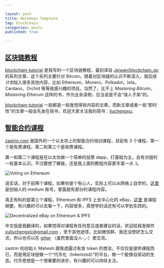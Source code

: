 ```yaml
---

layout: post
title: Markdown Template
tag: blockchain
categories: posts
published: true

---
```



## [区块链教程](https://github.com/liuchengxu/blockchain-tutorial)

[blockchain-tutorial](https://github.com/liuchengxu/blockchain-tutorial) 是我写的一个区块链教程，最初译自 [Jeiwan/blockchain_go](https://github.com/Jeiwan/blockchain_go) 的系列文章，这个系列主要针对 Bitcoin。随着对区块链的认识不断深入，我后续*计划*加入很多其他内容，比如 Ethereum，Monero，Polkadot，Iota，Cardano，Orchid 等等我感兴趣的项目。当然了，比不上 *Mastering Bitcoin*，*Mastering Etherum* 这样的书，作为业余读物，应当说是不会“误人子弟”的。

[blockchain-tutorial](https://github.com/liuchengxu/blockchain-tutorial) 一般都是一些我觉得有内容的文章，而新文章或者一些“即时性”的文章一般会先发在简书，欢迎大家关注我的简书：[liuchengxu](https://www.jianshu.com/u/daf68451f175)。

## [智能合约课程](https://cn.zastrin.com/)

[zastrin.com](https://cn.zastrin.com/) 是国外的一个以太坊上的智能合约培训课程，目前有 3 个课程，第一个是免费课程，第二和第三个是收费课程。

第一和第二个课程是在以太坊做一个简单的投票 dapp，打基础为主，会有对链的一些基本认识。不过要想了解链，还是我上面的教程内容更丰富一点 :)。

![Voting on Ethereum](http://upload-images.jianshu.io/upload_images/127313-cd84bf19bae9cbc3.png?imageMogr2/auto-orient/strip%7CimageView2/2/w/1240)

说实话，对于前两个课程，如果你是个有心人，实际上可以从网络上自学的，[这里](https://medium.com/@mvmurthy/latest) 是创始人的 medium 账号，里面就有部分的课程内容。

真正有料的是第三个课程，Ethereum 和 IPFS 上去中心化的 eBay，[这里](https://cn.zastrin.com/decentralized-ebay-on-ethereum-and-ipfs-syllabus) 是课程纲要，有兴趣的可以去看一下，内容很多，真想学的话还有可以学到东西的。

![Decentralized eBay on Ethereum & IPFS](http://upload-images.jianshu.io/upload_images/127313-377393c8d39a1c60.png?imageMogr2/auto-orient/strip%7CimageView2/2/w/1240)

中文版是我翻译的，如果觉得对课程有任何意见或者建议的话，欢迎给我发邮件 xuliuchengxlc@gmail.com ，至于其他途径，比如微信群，我还没想好怎么交流，所以也可以在 [gitter](https://gitter.im/liuchengxu/blockchain-tutorial?utm_source=badge&utm_medium=badge&utm_campaign=pr-badge&utm_content=badge) （虽然里面没人-_-）里交流。

zastrin 的创始人 Mahesh 跟我透露过有发 token 的想法，不仅仅是提供课程而已，而是用区块链做一个“代币化（tokenized）”的平台，做一个能够自驱动的生态。代币思想是一个很重要的进步，有兴趣的可以持续关注。
